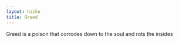 ```yaml
---
layout: haiku
title: Greed
---
```


Greed is a poison
that corrodes down to the soul
and rots the insides
